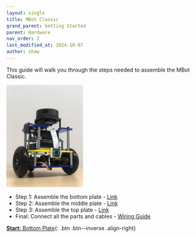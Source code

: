 ```yaml
---
layout: single
title: MBot Classic
grand_parent: Getting Started
parent: Hardware
nav_order: 2
last_modified_at: 2024-10-07
author: shaw
---
```



This guide will walk you through the steps needed to assemble the MBot Classic.

<a class="image-link" href="/assets/images/hardware/classic/assembly/wiring/0-mbot.jpg">
    <img src="/assets/images/hardware/classic/assembly/wiring/0-mbot.jpg" alt="" style="max-width:200px;"/>
</a>

- Step 1: Assemble the bottom plate - [Link](/docs/hardware/classic/assembly/mbot-classic-bottom-plate)
- Step 2: Assemble the middle plate - [Link](/docs/hardware/classic/assembly/mbot-classic-middle-plate)
- Step 3: Assemble the top plate - [Link](/docs/hardware/classic/assembly/mbot-classic-top-plate)
- Final: Connect all the parts and cables - [Wiring Guide](/docs/hardware/classic/assembly/mbot-wiring)

[**Start:** Bottom Plate](/docs/hardware/classic/assembly/mbot-classic-bottom-plate){: .btn .btn--inverse .align-right}

